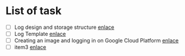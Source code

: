# List of task
- [ ] Log design and storage structure [enlace](https://github.com/geolaurajaimes/gislaura/blob/main/README.md)
- [ ] Log Template [enlace](https://github.com/geolaurajaimes/gislaura/blob/main/a1templates/t1log.md)
- [ ] Creating an image and logging in on Google Cloud Platform [enlace](URL)
- [ ] item3 [enlace](URL)
